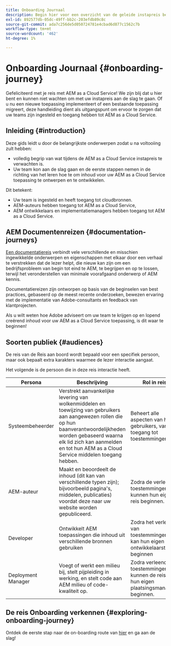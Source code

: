 ```yaml
---
title: Onboarding Journaal
description: Begin hier voor een overzicht van de geleide instapreis beschikbaar om de Onboarding Experience te begrijpen.
exl-id: 892577db-05dc-49ff-bb2c-203efdb89c8c
source-git-commit: ada7c256de5d050724781e4cbad6d877c1562c7b
workflow-type: tm+mt
source-wordcount: '462'
ht-degree: 1%

---
```


# Onboarding Journaal {#onboarding-journey}

Gefeliciteerd met je reis met AEM as a Cloud Service! We zijn blij dat u hier bent en kunnen niet wachten om met uw instapreis aan de slag te gaan. Of u nu een nieuwe toepassing implementeert of een bestaande toepassing migreert, deze handleiding dient als uitgangspunt om ervoor te zorgen dat uw teams zijn ingesteld en toegang hebben tot AEM as a Cloud Service.

## Inleiding {#introduction}

Deze gids leidt u door de belangrijkste onderwerpen zodat u na voltooiing zult hebben:

* volledig begrip van wat tijdens de AEM as a Cloud Service instapreis te verwachten is.
* Uw team kon aan de slag gaan en de eerste stappen nemen in de richting van het leren hoe te om inhoud voor uw AEM as a Cloud Service toepassing te ontwerpen en te ontwikkelen.

Dit betekent:

* Uw team is ingesteld en heeft toegang tot cloudbronnen.
* AEM-auteurs hebben toegang tot AEM as a Cloud Service,
* AEM ontwikkelaars en implementatiemanagers hebben toegang tot AEM as a Cloud Service.

## AEM Documentenreizen {#documentation-journeys}

[Een documentatiereis](/help/journey-documentation/documentation-journeys.md) verbindt vele verschillende en misschien ingewikkelde onderwerpen en eigenschappen met elkaar door een verhaal te verstrekken dat de lezer helpt, die nieuw kan zijn om een bedrijfsprobleem van begin tot eind te AEM, te begrijpen en op te lossen, terwijl het veronderstellen van minimale voorafgaand onderwerp of AEM kennis.

Documentatiereizen zijn ontworpen op basis van de beginselen van best practices, gebaseerd op de meest recente onderzoeken, bewezen ervaring met de implementatie van Adobe-consultants en feedback van klantprojecten.

Als u wilt weten hoe Adobe adviseert om uw team te krijgen op en lopend creërend inhoud voor uw AEM as a Cloud Service toepassing, is dit waar te beginnen!

## Soorten publiek {#audiences}

De reis van de Reis aan boord wordt bepaald voor een specifiek persoon, maar ook bepaalt extra karakters waarmee de lezer interactie aangaat.

Het volgende is de persoon die in deze reis interactie heeft.

| Persona | Beschrijving | Rol in reis |
|---|---|---|
| Systeembeheerder | Verstrekt aanvankelijke levering van wolkenmiddelen en toewijzing van gebruikers aan aangewezen rollen die op hun baanverantwoordelijkheden worden gebaseerd waarna elk lid zich kan aanmelden en tot hun AEM as a Cloud Service middelen toegang hebben. | Beheert alle aspecten van hun gebruikers, van toegang tot toestemmingen. |
| AEM-auteur | Maakt en beoordeelt de inhoud (dit kan van verschillende typen zijn); bijvoorbeeld pagina&#39;s, middelen, publicaties) voordat deze naar uw website worden gepubliceerd. | Zodra de verleende toestemmingen, kunnen hun eigen reis beginnen. |
| Developer | Ontwikkelt AEM toepassingen die inhoud uit verschillende bronnen gebruiken | Zodra het verlenen van toestemmingen, kan hun eigen ontwikkelaarstraject beginnen |
| Deployment Manager | Voegt of werkt een milieu bij, stelt pijpleiding in werking, en stelt code aan AEM milieu of code-kwaliteit op. | Zodra verleend de toestemmingen, kunnen de reis van hun eigen plaatsingsmanager beginnen. |

## De reis Onboarding verkennen {#exploring-onboarding-journey}

Ontdek de eerste stap naar de on-boarding route van [hier](/help/journey-onboarding/sysadmin/get-started-onboarding-journey.md) en ga aan de slag!
